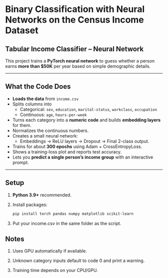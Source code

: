 # Binary Classification with Neural Networks on the Census Income Dataset

## Tabular Income Classifier – Neural Network

This project trains a **PyTorch neural network** to guess whether a person earns **more than \$50K** per year based on simple demographic details.

---

## What the Code Does

* **Loads the data** from `income.csv`
* Splits columns into  
  * Categorical: `sex`, `education`, `marital-status`, `workclass`, `occupation`  
  * Continuous: `age`, `hours-per-week`
* Turns each category into a **numeric code** and builds **embedding layers** for them.
* Normalizes the continuous numbers.
* Creates a small neural network:
  * Embeddings → ReLU layers → Dropout → Final 2-class output.
* Trains for about **300 epochs** using Adam + CrossEntropyLoss.
* Shows a training-loss plot and reports test accuracy.
* Lets you **predict a single person’s income group** with an interactive prompt.

---

## Setup

1. **Python 3.9+** recommended.  
2. Install packages:

   ```bash
   pip install torch pandas numpy matplotlib scikit-learn

3. Put your income.csv in the same folder as the script.

## Notes

1. Uses GPU automatically if available.

2. Unknown category inputs default to code 0 and print a warning.

3. Training time depends on your CPU/GPU.